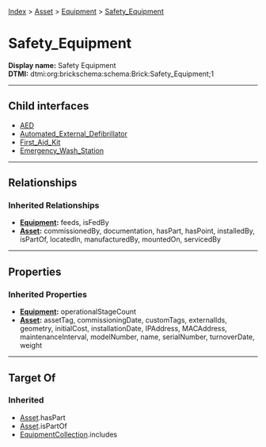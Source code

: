 [Index](../../../Index.md) > [Asset](../../Asset.md) > [Equipment](../Equipment.md) > [Safety_Equipment](#)
# Safety_Equipment

**Display name:** Safety Equipment<br />
**DTMI:** dtmi:org:brickschema:schema:Brick:Safety_Equipment;1

---

## Child interfaces
* [AED](AED.md)
* [Automated_External_Defibrillator](Automated_External_Defibrillator.md)
* [First_Aid_Kit](First_Aid_Kit.md)
* [Emergency_Wash_Station](Emergency_Wash_Station/Emergency_Wash_Station.md)

---

## Relationships

### Inherited Relationships
* **[Equipment](../Equipment.md):** feeds, isFedBy
* **[Asset](../../Asset.md):** commissionedBy, documentation, hasPart, hasPoint, installedBy, isPartOf, locatedIn, manufacturedBy, mountedOn, servicedBy

---

## Properties

### Inherited Properties
* **[Equipment](../Equipment.md):** operationalStageCount
* **[Asset](../../Asset.md):** assetTag, commissioningDate, customTags, externalIds, geometry, initialCost, installationDate, IPAddress, MACAddress, maintenanceInterval, modelNumber, name, serialNumber, turnoverDate, weight

---

## Target Of
### Inherited
* [Asset](../../Asset.md).hasPart
* [Asset](../../Asset.md).isPartOf
* [EquipmentCollection](../../../Collection/AssetCollection/EquipmentCollection/EquipmentCollection.md).includes
